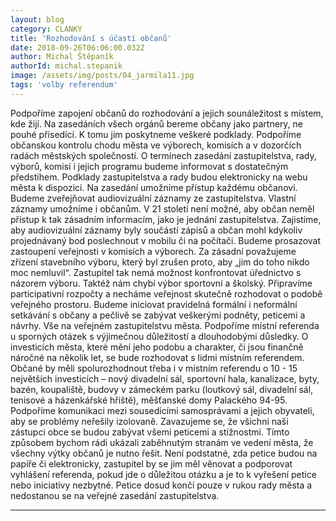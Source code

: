 ```yaml
---
layout: blog
category: CLANKY
title: 'Rozhodování s účastí občanů'
date: 2018-09-26T06:06:00.032Z
author: Michal Štěpaník
authorId: michal.stepanik
image: /assets/img/posts/04_jarmila11.jpg
tags: 'volby referendum'
---
```

Podpoříme zapojení občanů do rozhodování a jejich sounáležitost s místem, kde žijí. Na zasedáních všech orgánů bereme občany jako partnery, ne pouhé přísedící. K tomu jim poskytneme veškeré podklady. Podpoříme občanskou kontrolu chodu města ve výborech, komisích a v dozorčích radách městských společností.
   O termínech zasedání zastupitelstva, rady, výborů, komisí i jejich programu budeme informovat s dostatečným předstihem. Podklady zastupitelstva a rady budou elektronicky na webu města k dispozici. Na zasedání umožníme přístup každému občanovi.
   Budeme zveřejňovat audiovizuální záznamy ze zastupitelstva. Vlastní záznamy umožníme i občanům. V 21 století není možné, aby občan neměl přístup k tak zásadním informacím, jako je jednání zastupitelstva. Zajistíme, aby audiovizuální záznamy byly součástí zápisů a občan mohl kdykoliv projednávaný bod poslechnout v mobilu či na počítači. 
   Budeme prosazovat zastoupení veřejnosti v komisích a výborech. Za zásadní považujeme zřízení stavebního výboru, který byl zrušen proto, aby „jim do toho nikdo moc nemluvil“.  Zastupitel tak nemá možnost konfrontovat úřednictvo s názorem výboru. Taktéž nám chybí výbor sportovní a školský.
   Připravíme participativní rozpočty a necháme veřejnost skutečně rozhodovat o podobě veřejného prostoru. 
   Budeme iniciovat pravidelná formální i neformální setkávání s občany a pečlivě se zabývat veškerými podněty, peticemi a návrhy. Vše na veřejném zastupitelstvu města.
   Podpoříme místní referenda u sporných otázek s výjimečnou důležitostí a dlouhodobými důsledky.  O investicích města, které mění jeho podobu a charakter, či jsou finančně náročné na několik let, se bude rozhodovat s lidmi místním referendem. 
   Občané by měli spolurozhodnout třeba i v místním referendu o  10 - 15 největších investicích – nový divadelní sál, sportovní hala, kanalizace, byty, bazén, koupaliště, budovy v zámeckém parku (loutkový sál, divadelní sál, tenisové a házenkářské hřiště), měšťanské domy Palackého 94-95. 
   Podpoříme komunikaci mezi sousedícími samosprávami a jejich obyvateli, aby se problémy neřešily izolovaně.
   Zavazujeme se, že všichni naši zástupci obce se budou zabývat všemi peticemi a stížnostmi. Tímto způsobem bychom rádi ukázali zaběhnutým stranám ve vedení města, že všechny výtky občanů je nutno řešit. Není podstatné, zda petice budou na papíře či elektronicky, zastupitel by se jim měl věnovat a podporovat vyhlášení referenda, pokud jde o důležitou otázku a je to k vyřešení petice nebo iniciativy nezbytné. Petice dosud končí pouze v rukou rady města a nedostanou se na veřejné zasedání zastupitelstva.

- - -
